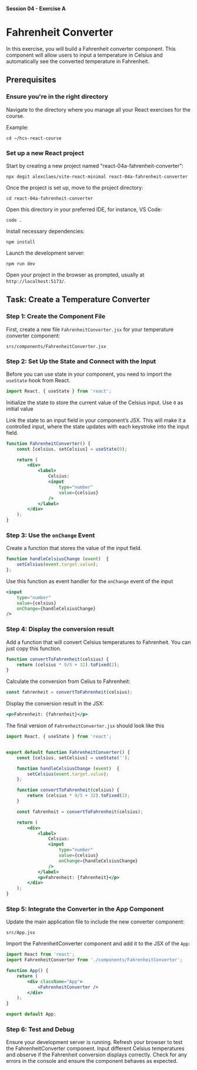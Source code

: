 **Session 04 - Exercise A**

# Fahrenheit Converter

In this exercise, you will build a Fahrenheit converter component. This component will allow users to input a temperature in Celsius and automatically see the converted temperature in Fahrenheit.

## Prerequisites

### Ensure you're in the right directory
Navigate to the directory where you manage all your React exercises for the course.

Example:
```
cd ~/hcs-react-course
```

### Set up a new React project
Start by creating a new project named "react-04a-fahrenheit-converter":

```
npx degit alexclaes/vite-react-minimal react-04a-fahrenheit-converter
```

Once the project is set up, move to the project directory:
```
cd react-04a-fahrenheit-converter
```

Open this directory in your preferred IDE, for instance, VS Code:
```
code .
```

Install necessary dependencies:
```
npm install
```

Launch the development server:
```
npm run dev
```

Open your project in the browser as prompted, usually at `http://localhost:5173/`.

## Task: Create a Temperature Converter

### Step 1: Create the Component File
First, create a new file `FahrenheitConverter.jsx` for your temperature converter component:

```
src/components/FahrenheitConverter.jsx
```

### Step 2: Set Up the State and Connect with the Input
Before you can use state in your component, you need to import the `useState` hook from React.

```jsx
import React, { useState } from 'react';
```

Initialize the state to store the current value of the Celsius input. Use `0` as initial value

Link the state to an input field in your component’s JSX. This will make it a controlled input, where the state updates with each keystroke into the input field.

```jsx
function FahrenheitConverter() {
    const [celsius, setCelsius] = useState(0);

    return (
        <div>
            <label>
                Celsius:
                <input
                    type="number"
                    value={celsius}
                />
            </label>
        </div>
    );
}
```

### Step 3: Use the `onChange` Event

Create a function that stores the value of the input field.

```jsx
function handleCelsiusChange (event)  {
    setCelsius(event.target.value);
};
```

Use this function as event handler for the `onChange` event of the input

```jsx
<input
    type="number"
    value={celsius}
    onChange={handleCelsiusChange}
/>
```

### Step 4: Display the conversion result

Add a function that will convert Celsius temperatures to Fahrenheit. You can just copy this function.

```jsx
function convertToFahrenheit(celsius) {
    return (celsius * 9/5 + 32).toFixed(2);
}
```

Calculate the conversion from Celius to Fahrenheit:

```jsx
const fahrenheit = convertToFahrenheit(celsius);
```

Display the conversion result in the JSX:

```jsx
<p>Fahrenheit: {fahrenheit}</p>
```

The final version of `FahrenheitConverter.jsx` should look like this


```jsx
import React, { useState } from 'react';


export default function FahrenheitConverter() {
    const [celsius, setCelsius] = useState('');

    function handleCelsiusChange (event)  {
        setCelsius(event.target.value);
    };

    function convertToFahrenheit(celsius) {
        return (celsius * 9/5 + 32).toFixed(2);
    }

    const fahrenheit = convertToFahrenheit(celsius);

    return (
        <div>
            <label>
                Celsius:
                <input
                    type="number"
                    value={celsius}
                    onChange={handleCelsiusChange}
                />
            </label>
            <p>Fahrenheit: {fahrenheit}</p>
        </div>
    );
}
```

### Step 5: Integrate the Converter in the App Component
Update the main application file to include the new converter component:

```
src/App.jsx
```

Import the FahrenheitConverter component and add it to the JSX of the `App`:

```jsx
import React from 'react';
import FahrenheitConverter from './components/FahrenheitConverter';

function App() {
    return (
        <div className="App">
            <FahrenheitConverter />
        </div>
    );
}

export default App;
```

### Step 6: Test and Debug
Ensure your development server is running. Refresh your browser to test the FahrenheitConverter component. Input different Celsius temperatures and observe if the Fahrenheit conversion displays correctly. Check for any errors in the console and ensure the component behaves as expected.

